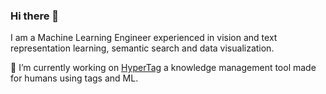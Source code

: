### Hi there 👋
I am a Machine Learning Engineer experienced in vision and text representation learning, semantic search and data visualization.

🔭 I’m currently working on [HyperTag](https://github.com/SeanPedersen/HyperTag) a knowledge management tool made for humans using tags and ML.

<!--
**SeanPedersen/SeanPedersen** is a ✨ _special_ ✨ repository because its `README.md` (this file) appears on your GitHub profile.

Here are some ideas to get you started:

- 🔭 I’m currently working on ...
- 🌱 I’m currently learning ...
- 👯 I’m looking to collaborate on ...
- 🤔 I’m looking for help with ...
- 💬 Ask me about ...
- 📫 How to reach me: ...
- 😄 Pronouns: ...
- ⚡ Fun fact: ...
-->
